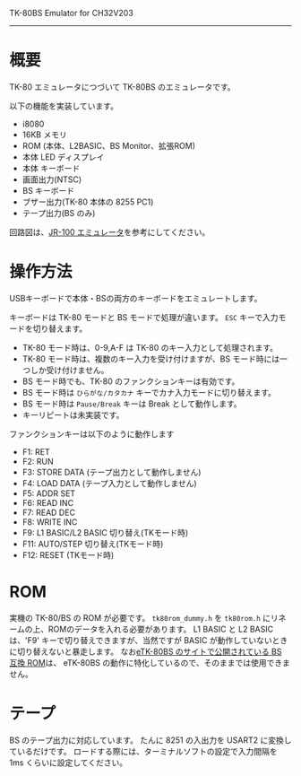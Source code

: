 TK-80BS Emulator for CH32V203

---

# 概要

TK-80 エミュレータにつづいて TK-80BS のエミュレータです。

以下の機能を実装しています。

- i8080
- 16KB メモリ
- ROM (本体、L2BASIC、BS Monitor、拡張ROM)
- 本体 LED ディスプレイ
- 本体 キーボード
- 画面出力(NTSC)
- BS キーボード
- ブザー出力(TK-80 本体の 8255 PC1)
- テープ出力(BS のみ)

回路図は、[JR-100 エミュレータ](https://github.com/shippoiincho/jr100emulator_ch32v203)を参考にしてください。

# 操作方法

USBキーボードで本体・BSの両方のキーボードをエミュレートします。

キーボードは TK-80 モードと BS モードで処理が違います。
`ESC` キーで入力モードを切り替えます。

- TK-80 モード時は、0-9,A-F は TK-80 のキー入力として処理されます。
- TK-80 モード時は、複数のキー入力を受け付けますが、BS モード時には一つしか受け付けません。
- BS モード時でも、TK-80 のファンクションキーは有効です。
- BS モード時は `ひらがな/カタカナ` キーでカナ入力モードに切り替えます。
- BS モード時は `Pause/Break` キーは Break として動作します。
- キーリピートは未実装です。

ファンクションキーは以下のように動作します

- F1: RET
- F2: RUN
- F3: STORE DATA (テープ出力として動作しません)
- F4: LOAD DATA (テープ入力として動作しません)
- F5: ADDR SET
- F6: READ INC
- F7: READ DEC
- F8: WRITE INC
- F9: L1 BASIC/L2 BASIC 切り替え(TKモード時)
- F11: AUTO/STEP 切り替え(TKモード時)
- F12: RESET (TKモード時)

# ROM

実機の TK-80/BS の ROM が必要です。
`tk80rom_dummy.h` を `tk80rom.h` にリネームの上、ROMのデータを入れる必要があります。
L1 BASIC と L2 BASIC は、'F9' キーで切り替えできますが、当然ですが BASIC が動作していないときに切り替えないと暴走します。
なお[eTK-80BS のサイトで公開されている BS 互換 ROM](http://takeda-toshiya.my.coocan.jp/tk80bs/index.html)は、
 eTK-80BS の動作に特化しているので、そのままでは使用できません。

# テープ

BS のテープ出力に対応しています。
たんに 8251 の入出力を USART2 に変換しているだけです。
ロードする際には、ターミナルソフトの設定で入力間隔を 1ms くらいに設定してください。
